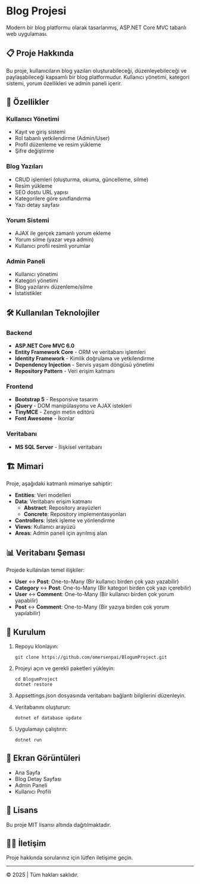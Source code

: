 # Blog Projesi

Modern bir blog platformu olarak tasarlanmış, ASP.NET Core MVC tabanlı web uygulaması.

## 📋 Proje Hakkında

Bu proje, kullanıcıların blog yazıları oluşturabileceği, düzenleyebileceği ve paylaşabileceği kapsamlı bir blog platformudur. Kullanıcı yönetimi, kategori sistemi, yorum özellikleri ve admin paneli içerir.

## 🚀 Özellikler

### Kullanıcı Yönetimi
- Kayıt ve giriş sistemi
- Rol tabanlı yetkilendirme (Admin/User)
- Profil düzenleme ve resim yükleme
- Şifre değiştirme

### Blog Yazıları
- CRUD işlemleri (oluşturma, okuma, güncelleme, silme)
- Resim yükleme
- SEO dostu URL yapısı
- Kategorilere göre sınıflandırma
- Yazı detay sayfası

### Yorum Sistemi
- AJAX ile gerçek zamanlı yorum ekleme
- Yorum silme (yazar veya admin)
- Kullanıcı profil resimli yorumlar

### Admin Paneli
- Kullanıcı yönetimi
- Kategori yönetimi
- Blog yazılarını düzenleme/silme
- İstatistikler

## 🛠️ Kullanılan Teknolojiler

### Backend
- **ASP.NET Core MVC 6.0**
- **Entity Framework Core** - ORM ve veritabanı işlemleri
- **Identity Framework** - Kimlik doğrulama ve yetkilendirme
- **Dependency Injection** - Servis yaşam döngüsü yönetimi
- **Repository Pattern** - Veri erişim katmanı

### Frontend
- **Bootstrap 5** - Responsive tasarım
- **jQuery** - DOM manipülasyonu ve AJAX istekleri
- **TinyMCE** - Zengin metin editörü
- **Font Awesome** - İkonlar

### Veritabanı
- **MS SQL Server** - İlişkisel veritabanı

## 🏗️ Mimari

Proje, aşağıdaki katmanlı mimariye sahiptir:

- **Entities**: Veri modelleri
- **Data**: Veritabanı erişim katmanı
  - **Abstract**: Repository arayüzleri
  - **Concrete**: Repository implementasyonları
- **Controllers**: İstek işleme ve yönlendirme
- **Views**: Kullanıcı arayüzü
- **Areas**: Admin paneli için ayrılmış alan

## 📊 Veritabanı Şeması

Projede kullanılan temel ilişkiler:
- **User** ↔ **Post**: One-to-Many (Bir kullanıcı birden çok yazı yazabilir)
- **Category** ↔ **Post**: One-to-Many (Bir kategori birden çok yazı içerebilir)
- **User** ↔ **Comment**: One-to-Many (Bir kullanıcı birden çok yorum yapabilir)
- **Post** ↔ **Comment**: One-to-Many (Bir yazıya birden çok yorum yapılabilir)

## 🚀 Kurulum

1. Repoyu klonlayın:
   ```
   git clone https://github.com/omersenpai/BlogumProject.git
   ```

2. Projeyi açın ve gerekli paketleri yükleyin:
   ```
   cd BlogumProject
   dotnet restore
   ```

3. Appsettings.json dosyasında veritabanı bağlantı bilgilerini düzenleyin.

4. Veritabanını oluşturun:
   ```
   dotnet ef database update
   ```

5. Uygulamayı çalıştırın:
   ```
   dotnet run
   ```

## 📸 Ekran Görüntüleri

- Ana Sayfa
- Blog Detay Sayfası
- Admin Paneli
- Kullanıcı Profili

## 📝 Lisans

Bu proje MIT lisansı altında dağıtılmaktadır.

## 👨‍💻 İletişim

Proje hakkında sorularınız için lütfen iletişime geçin.

---

© 2025 | Tüm hakları saklıdır. 